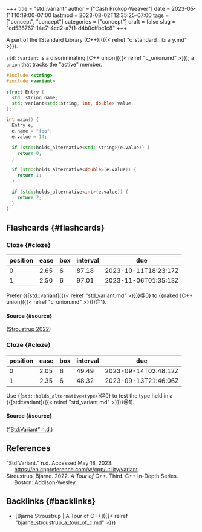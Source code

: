 +++
title = "std::variant"
author = ["Cash Prokop-Weaver"]
date = 2023-05-11T10:19:00-07:00
lastmod = 2023-08-02T12:35:25-07:00
tags = ["concept", "concept"]
categories = ["concept"]
draft = false
slug = "cd536767-14e7-4cc2-a7f1-d4b0cffbc1c8"
+++

A part of the [Standard Library (C++)]({{< relref "c_standard_library.md" >}}).

`std::variant` is a discriminating [C++ union]({{< relref "c_union.md" >}}); a `union` that tracks the "active" member.

```C++
#include <string>
#include <variant>

struct Entry {
  std::string name;
  std::variant<std::string, int, double> value;
};

int main() {
  Entry e;
  e.name = "foo";
  e.value = 14;

  if (std::holds_alternative<std::string>(e.value)) {
    return 0;
  }

  if (std::holds_alternative<double>(e.value)) {
    return 1;
  }

  if (std::holds_alternative<int>(e.value)) {
    return 2;
  }
}
```


## Flashcards {#flashcards}


### Cloze {#cloze}

| position | ease | box | interval | due                  |
|----------|------|-----|----------|----------------------|
| 0        | 2.65 | 6   | 87.18    | 2023-10-11T18:23:17Z |
| 1        | 2.50 | 6   | 97.01    | 2023-11-06T01:35:13Z |

Prefer {{[std::variant]({{< relref "std_variant.md" >}})}@0} to {{naked [C++ union]({{< relref "c_union.md" >}})}@1}.


#### Source {#source}

(<a href="#citeproc_bib_item_2">Stroustrup 2022</a>)


### Cloze {#cloze}

| position | ease | box | interval | due                  |
|----------|------|-----|----------|----------------------|
| 0        | 2.05 | 6   | 49.49    | 2023-09-14T02:48:12Z |
| 1        | 2.35 | 6   | 48.32    | 2023-09-13T21:46:06Z |

Use {{`std::holds_alternative<type>`}@0} to test the type held in a {{[std::variant]({{< relref "std_variant.md" >}})}@1}.


#### Source {#source}

(<a href="#citeproc_bib_item_1">“Std:Variant” n.d.</a>)

## References

<style>.csl-entry{text-indent: -1.5em; margin-left: 1.5em;}</style><div class="csl-bib-body">
  <div class="csl-entry"><a id="citeproc_bib_item_1"></a>“Std:Variant.” n.d. Accessed May 18, 2023. <a href="https://en.cppreference.com/w/cpp/utility/variant">https://en.cppreference.com/w/cpp/utility/variant</a>.</div>
  <div class="csl-entry"><a id="citeproc_bib_item_2"></a>Stroustrup, Bjarne. 2022. <i>A Tour of C++</i>. Third. C++ in-Depth Series. Boston: Addison-Wesley.</div>
</div>


## Backlinks {#backlinks}

-   [Bjarne Stroustrup | A Tour of C++]({{< relref "bjarne_stroustrup_a_tour_of_c.md" >}})
